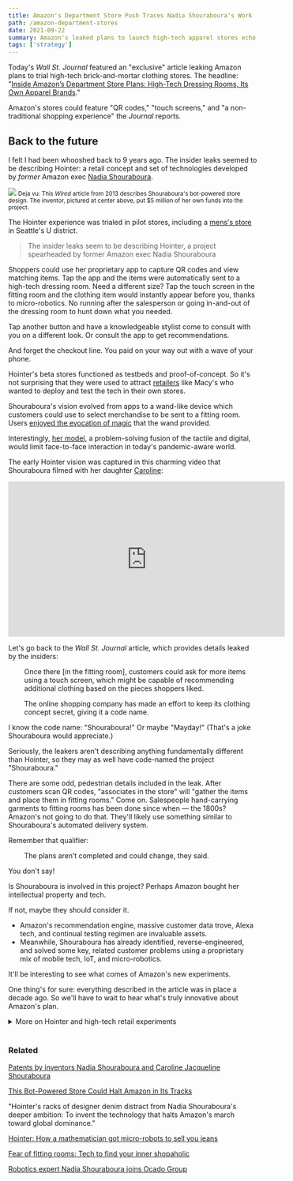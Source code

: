 ```yaml
---
title: Amazon's Department Store Push Traces Nadia Shouraboura's Work
path: /amazon-department-stores
date: 2021-09-22
summary: Amazon's leaked plans to launch high-tech apparel stores echo Nadia Shouraboura's work.
tags: ['strategy']
---
```


Today's <em>Wall St. Journal</em> featured an "exclusive" article leaking Amazon plans to trial high-tech brick-and-mortar clothing stores. The headline: "<a href="https://www.wsj.com/articles/inside-amazons-department-store-plans-high-tech-dressing-rooms-its-own-apparel-brands-11632303002" target="blank">Inside Amazon’s Department Store Plans: High-Tech Dressing Rooms, Its Own Apparel Brands</a>." 

Amazon's stores could feature "QR codes," "touch screens," and "a non-traditional shopping experience" the <em>Journal</em> reports.

## Back to the future 

I felt I had been whooshed back to 9 years ago. The insider leaks seemed to be describing Hointer: a retail concept and set of technologies developed by <em>former</em> Amazon exec <a href="https://www.linkedin.com/in/nadiashouraboura/" target="blank">Nadia Shouraboura</a>. 

<img src="https://res.cloudinary.com/icecloud7/image/upload/f_auto/v1632680916/nadia-shouraboura-amazon-department-stores_rkpynp.png"/>
<small>Deja vu: This <em>Wired</em> article from 2013 describes Shouraboura's bot-powered store design. The inventor, pictured at center above, put $5 million of her own funds into the project.</small>

The Hointer experience was trialed in pilot stores, including a <a href="https://www.geekwire.com/2012/hointer-robot-jeans-clothing-apparel-store-startup/" target="blank">mens's store</a> in Seattle's U district.

> The insider leaks seem to be describing Hointer, a project spearheaded by former Amazon exec Nadia Shouraboura 

Shoppers could use her proprietary app to capture QR codes and view matching items. Tap the app and the items were automatically sent to a high-tech dressing room. Need a different size? Tap the touch screen in the fitting room and the clothing item would instantly appear before you, thanks to micro-robotics. No running after the salesperson or going in-and-out of the dressing room to hunt down what you needed. 

Tap another button and have a knowledgeable stylist come to consult with you on a different look. Or consult the app to get recommendations.

And forget the checkout line. You paid on your way out with a wave of your phone. 

Hointer's beta stores functioned as testbeds and proof-of-concept. So it's not surprising that they were used to attract <a href="https://digital.hbs.edu/platform-rctom/submission/how-macys-and-technology-fit-well-together/" target="blank">retailers</a> like Macy's who wanted to deploy and test the tech in their own stores.

Shouraboura's vision evolved from apps to a wand-like device which customers could use to select merchandise to be sent to a fitting room. Users <a href="https://www.deborahweinswig.com/tick-tock-retailers-its-wake-up-time-a-retail-symposium/" target="blank">enjoyed the evocation of magic</a> that the wand provided.

Interestingly, <a href="https://www.youtube.com/watch?v=O_G8m4FLk6g" target="blank">her model</a>, a problem-solving fusion of the tactile and digital, would limit face-to-face interaction in today's pandemic-aware world.

The early Hointer vision was captured in this charming video that Shouraboura filmed with her daughter <a href="https://www.linkedin.com/in/caroline-shouraboura-527a9693/" target="blank">Caroline</a>: 

<iframe width="560" height="315" src="https://www.youtube.com/embed/Hq9ZIW79_18" title="YouTube video player" frameborder="0" allow="accelerometer; autoplay; clipboard-write; encrypted-media; gyroscope; picture-in-picture" allowfullscreen></iframe>

Let's go back to the <em>Wall St. Journal</em> article, which provides details leaked by the insiders: 

<div style="padding-left: 2.3em;><p>One idea that has been tested is for customers to scan QR codes of items they want to try on by using a smartphone app . . . </a></divp

<div style="padding-left: 2.3em;><p>Once there [in the fitting room], customers could ask for more items using a touch screen, which might be capable of recommending additional clothing based on the pieces shoppers liked.</p></div>

<div style="padding-left: 2.3em;><p>. . .  Robots or other forms of automation could eventually be deployed in the stores, one of the people said.</p></div>

The article continues: 

<div style="padding-left: 2.3em;><p>The online shopping company has made an effort to keep its clothing concept secret, giving it a code name. </p></div>

I know the code name: "Shouraboura!" Or maybe "Mayday!" (That's a joke Shouraboura would appreciate.) 

Seriously, the leakers aren't describing anything fundamentally different than Hointer, so they may as well have code-named the project "Shouraboura."

There are some odd, pedestrian details included in the leak. After customers scan QR codes, "associates in the store" will "gather the items and place them in fitting rooms." Come on. Salespeople hand-carrying garments to fitting rooms has been done since when — the 1800s? Amazon's not going to do that. They'll likely use something similar to Shouraboura's automated delivery system.

Remember that qualifier:

<div style="padding-left: 2.3em;><p>Robots or other forms of automation could eventually be deployed in the stores, one of the people said.</p></div>

<div style="padding-left: 2.3em;><p>The plans aren’t completed and could change, they said.</p></div>

You don't say!

Is Shouraboura is involved in this project? Perhaps Amazon bought her intellectual property and tech. 

If not, maybe they should consider it. 

* Amazon's recommendation engine, massive customer data trove, Alexa tech, and continual testing regimen are invaluable assets. 
* Meanwhile, Shouraboura has already identified, reverse-engineered, and solved some key, related customer problems using a proprietary mix of mobile tech, IoT, and micro-robotics.

It'll be interesting to see what comes of Amazon's new experiments.

One thing's for sure: everything described in the article was in place a decade ago. So we'll have to wait to hear what's truly innovative about Amazon's plan.

<details>
  <summary>More on Hointer and high-tech retail experiments</summary>
<p> The retail chessboard’s about to get more interesting with Amazon’s play. Some questions and observations:</p>

* Hointer customers tried on far more items of clothing, according to Shouraboura, who told the <a href="https://www.smh.com.au/business/companies/hointer-how-a-mathematician-got-microrobots-to-sell-you-jeans-20140722-zvqel.html" target="blank"><em>Sydney Morning Herald</em></a> in 2014: “Normally customers try on three to five – at Hointer on average they try on 12 because it’s very fast.” 
* The Hointer approach enabled a store to operate in a small footprint with far fewer employees than would otherwise be needed.
* How many retailers trialed Hointer’s tech or kept using it? What were their findings? 
* Ditching the QR-reading app — as Shouraboura did with her "magic wand" — definitely has appeal. Why be distracted with having to download an app and keep your potentially large cell or phablet in your hand while interacting with merch, especially clothing, which you'll want to touch with both hands? Old-school push-buttons, hand movements, or voice commands could also be used to select and send apparel to fitting rooms.
* Ironically, Hointer was at one point described as <a href="https://www.wired.com/2013/04/store-of-the-future/" target="blank">conferring a potential competitive advantage over Amazon</a>. 
* Some Amazon employees visited Shouraboura's store and mocked it, <a href="https://www.geekwire.com/2017/women-in-business-law-richard-branson/" target="blank">according to the founder</a>: "When I left Amazon, I opened my own store, and every asshole from Amazon would come in to my store and make fun of me. After a year of that, I decided, ‘This is it. I am going to step up.’ And that’s what kept me going: the assholes.”
* There have been plenty of experiments with AR, VR, and QR codes as well as touchscreens in dressing rooms. And there's plenty to learn from the successes. For example, when Rebecca Minkoff launched interactive mirrors, they helped contribute to a <a href="https://www.cnbc.com/2017/09/09/how-rebecca-minkoff-uses-tech-to-drive-triple-digit-sales-growth.html" target="blank">tripling of sales</a>. 
* When omni-channel meets Amazon's customer data, in-store (and on Prime) personalization will acquire new dimensions. Think: 1:1 lookbooks, seamless recommendations that span the physical and digital, and your favorite music automatically streaming in the dressing room. 
* First-party data will likely remain a priority for bricks.
* Amazon is now the <a href="https://www.campaignlive.com/article/amazon-biggest-advertiser-earth-adspend-hits-11bn/1672723" target="blank">world’s biggest advertiser</a>, posing an additional challenge to bricks.</p>
* Meanwhile, Motley Fool's Rhian Hunt notes physical retail iss "<a href="https://www.fool.com/investing/2021/08/22/is-amazon-poised-to-conquer-department-store-space/" target="blank">clearly Amazon's weakest point</a>, despite multiple attempts by the e-commerce giant to break into this market."
</details><br/>

### Related

<a href="https://patents.justia.com/inventor/nadia-shouraboura" target="blank">Patents by inventors Nadia Shouraboura and Caroline Jacqueline Shouraboura</a>

<p><a href="https://www.wired.com/2013/04/store-of-the-future/" target="blank">This Bot-Powered Store Could Halt Amazon in Its Tracks</a></p>
"Hointer's racks of designer denim distract from Nadia Shouraboura's deeper ambition: To invent the technology that halts Amazon's march toward global dominance."

<a href="https://www.smh.com.au/business/companies/hointer-how-a-mathematician-got-microrobots-to-sell-you-jeans-20140722-zvqel.html" target="blank">Hointer: How a mathematician got micro-robots to sell you jeans</a>

<a href="https://www.bbc.com/news/business-22342626" target="blank">Fear of fitting rooms: Tech to find your inner shopaholic</a>

<a href="https://retailtechinnovationhub.com/home/2021/8/24/robotics-expert-nadia-shouraboura-joins-ocado-group" target="blank">Robotics expert Nadia Shouraboura joins Ocado Group</a>
